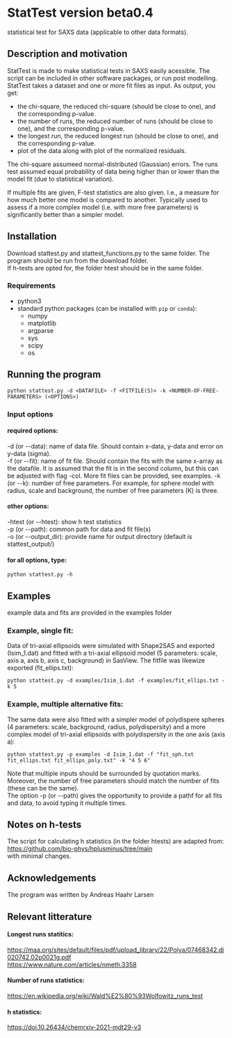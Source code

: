 # StatTest version beta0.4
statistical test for SAXS data (applicable to other data formats). 

## Description and motivation
StatTest is made to make statistical tests in SAXS easily acessible. The script can be included in other software packages, or run post modelling.   
StatTest takes a dataset and one or more fit files as input. As output, you get:
- the chi-square, the reduced chi-square (should be close to one), and the corresponding p-value.    
- the number of runs, the reduced number of runs (should be close to one), and the corresponding p-value.
- the longest run, the reduced longest run (should be close to one), and the corresponding p-value.
- plot of the data along with plot of the normalized residuals.

The chi-square assumeed normal-distributed (Gaussian) errors. The runs test assumed equal probability of data being higher than or lower than the model fit (due to statistical variation).   

If multiple fits are given, F-test statistics are also given. I.e., a measure for how much better one model is compared to another. Typically used to assess if a more complex model (i.e. with more free parameters) is significantly better than a simpler model.

## Installation
Download stattest.py and stattest_functions.py to the same folder. The program should be run from the download folder.    
If h-tests are opted for, the folder htest should be in the same folder.   

### Requirements
* python3
* standard python packages (can be installed with `pip` or `conda`):
  * numpy
  * matplotlib
  * argparse
  * sys
  * scipy
  * os

## Running the program

```
python stattest.py -d <DATAFILE> -f <FITFILE(S)> -k <NUMBER-OF-FREE-PARAMETERS> (<OPTIONS>)
```

### Input options

#### required options:    
-d (or --data): name of data file. Should contain x-data, y-data and error on y-data (sigma).    
-f (or --fit): name of fit file. Should contain the fits with the same x-array as the datafile. It is assumed that the fit is in the second column, but this can be adjusted with flag -col. More fit files can be provided, see examples. 
-k (or --k): number of free parameters. For example, for sphere model with radius, scale and background, the number of free parameters (K) is three.    

#### other options:    
-htest (or --htest): show h test statistics     
-p (or --path): common path for data and fit file(s)       
-o (or --output_dir): provide name for output directory (default is stattest_output/)    

#### for all options, type:
```
python stattest.py -h
```

## Examples
example data and fits are provided in the examples folder    

### Example, single fit: 
Data of tri-axial ellipsoids were simulated with Shape2SAS and exported (Isim_1.dat) and fitted with a tri-axial ellipsoid model (5 parameters: scale, axis a, axis b, axis c, background) in SasView. The fitfile was likewize exported (fit_ellips.txt):    
```
python stattest.py -d examples/Isim_1.dat -f examples/fit_ellips.txt -k 5
```

### Example, multiple alternative fits: 
The same data were also fitted with a simpler model of polydispere spheres (4 parameters: scale, background, radius, polydispersity) and a more complex model of tri-axial ellipsoids with polydispersity in the one axis (axis a):    
```
python stattest.py -p examples -d Isim_1.dat -f "fit_sph.txt fit_ellips.txt fit_ellips_poly.txt" -k "4 5 6"
```
Note that multiple inputs should be surrounded by quotation marks. Moreover, the number of free parameters should match the number of fits (these can be the same).   
The option -p (or --path) gives the opportunity to provide a pathf for all fits and data, to avoid typing it multiple times.    

## Notes on h-tests
The script for calculating h statistics (in the folder htests) are adapted from:    
https://github.com/bio-phys/hplusminus/tree/main    
with minimal changes.    

## Acknowledgements
The program was written by Andreas Haahr Larsen    

## Relevant litterature
#### Longest runs statitics:    
https://maa.org/sites/default/files/pdf/upload_library/22/Polya/07468342.di020742.02p0021g.pdf    
https://www.nature.com/articles/nmeth.3358   

#### Number of runs statistics:    
https://en.wikipedia.org/wiki/Wald%E2%80%93Wolfowitz_runs_test    

#### h statistics: 
https://doi.10.26434/chemrxiv-2021-mdt29-v3 
